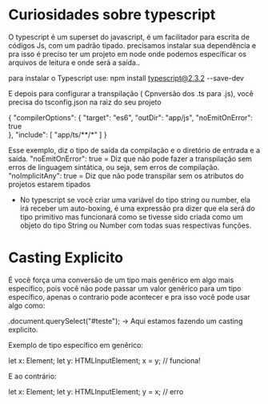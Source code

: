 # Curiosidades sobre typescript

O typescript é um superset do javascript, é um facilitador para escrita de códigos Js, com um padrão tipado.
precisamos instalar sua dependência e pra isso é preciso ter um projeto em node onde podemos específicar os arquivos de leitura e onde será a 
saída..

para instalar o Typescript use: npm install typescript@2.3.2 --save-dev

E depois para configurar a transpilação ( Cpnversão dos .ts para .js), você precisa do tsconfig.json na raiz do seu projeto

{
    "compilerOptions": {
        "target": "es6",
        "outDir": "app/js",
        "noEmitOnError": true     
    },
    "include": [
        "app/ts/**/*"
    ]
}

Esse exemplo, diz o tipo de saída da compilação e o diretório de entrada e a saída.
 "noEmitOnError": true  = Diz que não pode fazer a transpilação sem erros de linguagem sintática, ou seja, sem erros de compilação. 
 "noImplicitAny": true = Diz que não pode transpilar sem os atributos do projetos estarem tipados

- No typescript se você criar uma variável do tipo string ou number, ela irá receber um auto-boxing, é uma expressão pra dizer que 
ela será do tipo primitivo mas funcionará como se tivesse sido criada como um objeto do tipo String ou Number com todas suas respectivas funções.

# Casting Explicito

É você força uma conversão de um tipo mais genêrico em algo mais específico, pois você não pode passar um valor genêrico para um tipo específico, 
apenas o contrario pode acontecer e pra isso você pode usar algo como:

<HtmlInputEvent>.document.querySelect("#teste"); -> Aqui estamos fazendo um casting explicito.

Exemplo de tipo específico em genêrico: 

let x: Element;
let y: HTMLInputElement;
x = y; // funciona!

E ao contrário: 

let x: Element;
let y: HTMLInputElement;
y = x; // erro
